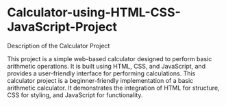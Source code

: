 # Calculator-using-HTML-CSS-JavaScript-Project

Description of the Calculator Project

This project is a simple web-based calculator designed to perform basic arithmetic operations. It is built using HTML, CSS, and JavaScript, 
and provides a user-friendly interface for performing calculations.
This calculator project is a beginner-friendly implementation of a basic arithmetic calculator. It demonstrates the integration of 
HTML for structure, CSS for styling, and JavaScript for functionality.
